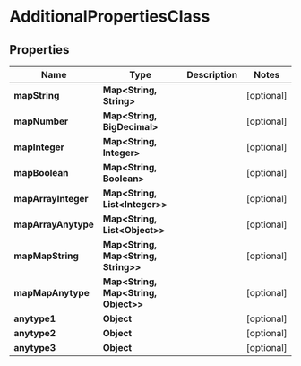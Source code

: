 

# AdditionalPropertiesClass

## Properties

Name | Type | Description | Notes
------------ | ------------- | ------------- | -------------
**mapString** | **Map&lt;String, String&gt;** |  |  [optional]
**mapNumber** | **Map&lt;String, BigDecimal&gt;** |  |  [optional]
**mapInteger** | **Map&lt;String, Integer&gt;** |  |  [optional]
**mapBoolean** | **Map&lt;String, Boolean&gt;** |  |  [optional]
**mapArrayInteger** | **Map&lt;String, List&lt;Integer&gt;&gt;** |  |  [optional]
**mapArrayAnytype** | **Map&lt;String, List&lt;Object&gt;&gt;** |  |  [optional]
**mapMapString** | **Map&lt;String, Map&lt;String, String&gt;&gt;** |  |  [optional]
**mapMapAnytype** | **Map&lt;String, Map&lt;String, Object&gt;&gt;** |  |  [optional]
**anytype1** | **Object** |  |  [optional]
**anytype2** | **Object** |  |  [optional]
**anytype3** | **Object** |  |  [optional]



